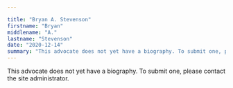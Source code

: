 ```yaml
---

title: "Bryan A. Stevenson"
firstname: "Bryan"
middlename: "A."
lastname: "Stevenson"
date: "2020-12-14"
summary: "This advocate does not yet have a biography. To submit one, please contact the site administrator."
---
```

This advocate does not yet have a biography. To submit one, please contact the site administrator.

